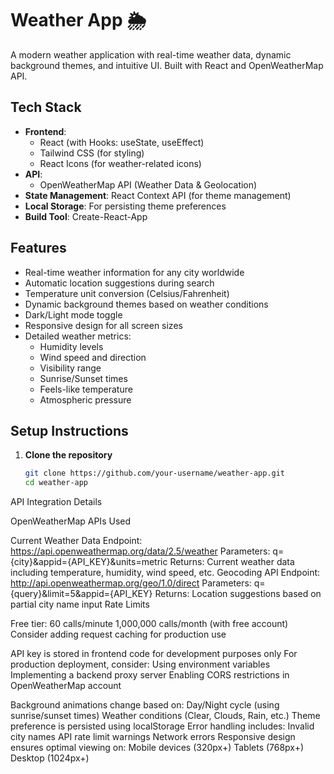 # Weather App 🌦️

A modern weather application with real-time weather data, dynamic background themes, and intuitive UI. Built with React and OpenWeatherMap API.



## Tech Stack

- **Frontend**: 
  - React (with Hooks: useState, useEffect)
  - Tailwind CSS (for styling)
  - React Icons (for weather-related icons)
- **API**: 
  - OpenWeatherMap API (Weather Data & Geolocation)
- **State Management**: React Context API (for theme management)
- **Local Storage**: For persisting theme preferences
- **Build Tool**: Create-React-App

## Features

- Real-time weather information for any city worldwide
- Automatic location suggestions during search
- Temperature unit conversion (Celsius/Fahrenheit)
- Dynamic background themes based on weather conditions
- Dark/Light mode toggle
- Responsive design for all screen sizes
- Detailed weather metrics:
  - Humidity levels
  - Wind speed and direction
  - Visibility range
  - Sunrise/Sunset times
  - Feels-like temperature
  - Atmospheric pressure

## Setup Instructions

1. **Clone the repository**
   ```bash
   git clone https://github.com/your-username/weather-app.git
   cd weather-app

API Integration Details

OpenWeatherMap APIs Used

Current Weather Data
Endpoint: https://api.openweathermap.org/data/2.5/weather
Parameters: q={city}&appid={API_KEY}&units=metric
Returns: Current weather data including temperature, humidity, wind speed, etc.
Geocoding API
Endpoint: http://api.openweathermap.org/geo/1.0/direct
Parameters: q={query}&limit=5&appid={API_KEY}
Returns: Location suggestions based on partial city name input
Rate Limits

Free tier: 60 calls/minute
1,000,000 calls/month (with free account)
Consider adding request caching for production use

API key is stored in frontend code for development purposes only
For production deployment, consider:
Using environment variables
Implementing a backend proxy server
Enabling CORS restrictions in OpenWeatherMap account


Background animations change based on:
Day/Night cycle (using sunrise/sunset times)
Weather conditions (Clear, Clouds, Rain, etc.)
Theme preference is persisted using localStorage
Error handling includes:
Invalid city names
API rate limit warnings
Network errors
Responsive design ensures optimal viewing on:
Mobile devices (320px+)
Tablets (768px+)
Desktop (1024px+)

